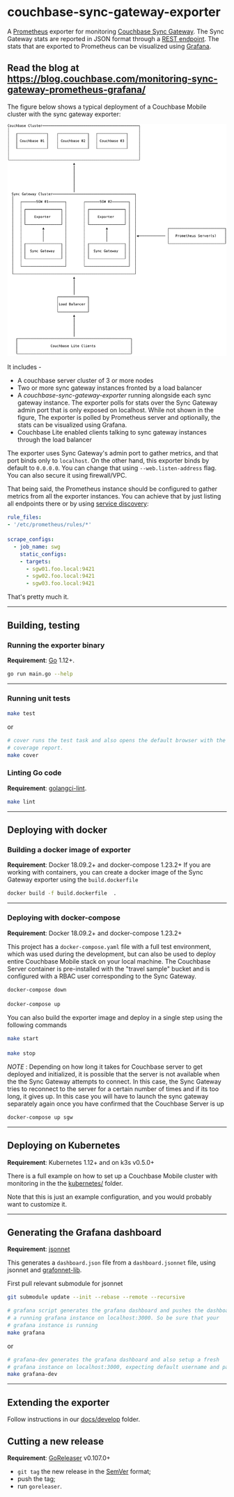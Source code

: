 # couchbase-sync-gateway-exporter

A [Prometheus][] exporter for monitoring [Couchbase Sync Gateway][sgw]. The Sync Gateway stats are reported in JSON format through a [REST endpoint](https://docs.couchbase.com/sync-gateway/2.5/admin-rest-api.html#/server/get__expvar). The stats that are exported to Prometheus can be visualized using [Grafana](https://grafana.com).

Read the blog at https://blog.couchbase.com/monitoring-sync-gateway-prometheus-grafana/
---

The figure below shows a typical deployment of a Couchbase Mobile cluster with the sync gateway exporter:

![deployment](docs/deployment.png)

It includes -

- A couchbase server cluster of 3 or more nodes
- Two or more sync gateway instances fronted by a load balancer
- A *couchbase-sync-gateway-exporter* running alongside each sync gateway instance. The exporter polls for stats over the Sync Gateway admin port that is only exposed on localhost. While not shown in the figure, The exporter is polled by Prometheus server and optionally, the stats can be visualized using Grafana. 
- Couchbase Lite enabled clients talking to sync gateway instances through the load balancer

The exporter uses Sync Gateway's admin port to gather metrics, and that port
binds only to `localhost`. On the other hand, this exporter binds by default
to `0.0.0.0`. You can change that using `--web.listen-address` flag. You can
also secure it using firewall/VPC.

That being said, the Prometheus instance should be configured to gather metrics from all
the exporter instances. You can achieve that by just listing all endpoints
there or by using [service discovery][sd-config]:

```yaml
rule_files:
- '/etc/prometheus/rules/*'

scrape_configs:
  - job_name: swg
    static_configs:
    - targets:
      - sgw01.foo.local:9421
      - sgw02.foo.local:9421
      - sgw03.foo.local:9421
```

That's pretty much it.

[Prometheus]: https://prometheus.io
[sgw]: https://www.couchbase.com/products/sync-gateway
[sd-config]: https://prometheus.io/docs/prometheus/latest/configuration/configuration/

---

## Building, testing

### Running the exporter binary

**Requirement**: [Go](https://golang.org) 1.12+.

```sh
go run main.go --help
```
---


### Running unit tests

```sh
make test
```

or

```sh
# cover runs the test task and also opens the default browser with the
# coverage report.
make cover
```

### Linting Go code

**Requirement**: [golangci-lint](https://github.com/golangci/golangci-lint).

```sh
make lint
```


---

## Deploying with docker

### Building a docker image of exporter

**Requirement**: Docker 18.09.2+ and docker-compose 1.23.2+
If you are working with containers, you can create a docker image of the Sync Gateway exporter using the `build.dockerfile`

```sh
docker build -f build.dockerfile  .
```

---
### Deploying with docker-compose

**Requirement**: Docker 18.09.2+ and docker-compose 1.23.2+

This project has a `docker-compose.yaml` file with a full test environment,
which was used during the development, but can also be used to deploy entire Couchbase Mobile stack on your local machine. 
The  Couchbase Server container is pre-installed with the "travel sample" bucket and is configured with a RBAC user corresponding to the Sync Gateway. 

```sh
docker-compose down

docker-compose up
```

You can also build the exporter image  and deploy in a single step using the following commands

```sh
make start

make stop
```

*NOTE* : Depending on how long it takes for Couchbase server to get deployed and initialized, it is possible that the server is not available when the the Sync Gateway attempts to connect. In this case, the Sync Gateway tries to reconnect to the server for a certain number of times and if its too long, it  gives up. In this case you will have to launch the sync gateway separately again once you have confirmed that the Couchbase Server is up

```sh
docker-compose up sgw
```

---

## Deploying on Kubernetes

**Requirement**: Kubernetes 1.12+ and on k3s v0.5.0+

There is a full example on how to set up a Couchbase Mobile cluster with monitoring in the
the [kubernetes/](/kubernetes) folder.

Note that this is just an example configuration, and you would probably
want to customize it.

---


## Generating the Grafana dashboard

**Requirement**: [jsonnet](https://jsonnet.org/)

This generates a `dashboard.json` file from a `dashboard.jsonnet` file, using
jsonnet and [grafonnet-lib](https://github.com/grafana/grafonnet-lib). 

First pull relevant submodule for jsonnet
```sh
git submodule update --init --rebase --remote --recursive
```

```sh
# grafana script generates the grafana dashboard and pushes the dashboard to
# a running grafana instance on localhost:3000. So be sure that your
# grafana instance is running
make grafana
```

or

```sh
# grafana-dev generates the grafana dashboard and also setup a fresh
# grafana instance on localhost:3000, expecting default username and password.
make grafana-dev
```
---

## Extending the exporter
Follow instructions in our [docs/develop](/docs/develop) folder.

## Cutting a new release

**Requirement**: [GoReleaser](https://goreleaser.com) v0.107.0+

- `git tag` the new release in the [SemVer](https://semver.org/) format;
- push the tag;
- run `goreleaser`.

